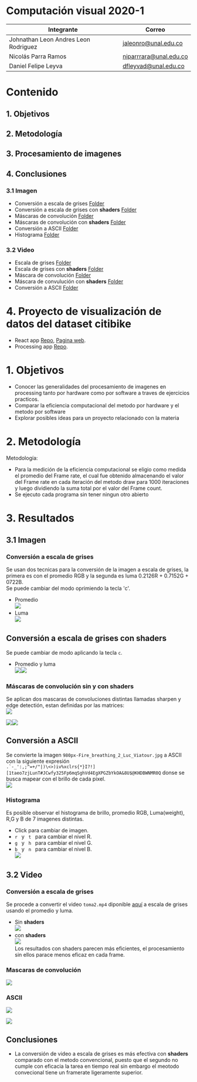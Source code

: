 # Computación visual 2020-1

| Integrante  | Correo   |
|---|---|
| Johnathan Leon Andres Leon Rodriguez | jaleonro@unal.edu.co   |
|Nicolás Parra Ramos| niparrrara@unal.edu.co |
|Daniel Felipe Leyva| dfleyvad@unal.edu.co |

# Contenido
## 1. Objetivos
## 2. Metodología
## 3. Procesamiento de imagenes
## 4. Conclusiones

### 3.1 Imagen
- Conversión a escala de grises [Folder](https://github.com/visual-computing-2020-G1/Procesamiento-de-imagenes/tree/master/GrayScale)
- Conversión a escala de grises con **shaders** [Folder](https://github.com/visual-computing-2020-G1/**Procesamiento**-de-imagenes/tree/master/GrayScaleShaders/GrayScaleShaders)
- Máscaras de convolución [Folder](https://github.com/-visual-computing-2020-G1/Procesamiento-de-imagenes/tree/master/Convolutions/Convolutions)
- Máscaras de convolución con **shaders** [Folder](https://github.com/-visual-computing-2020-G1/Procesamiento-de-imagenes/tree/master/ConvolutionsShaders/ConvolutionsShaders)
- Conversión a ASCII [Folder](https://github.com/visual-computing-2020-G1/Procesamiento-de-imagenes/tree/master/ImgToASCII)
- Histograma [Folder](https://github.com/visual-computing-2020-G1/Procesamiento-de-imagenes/tree/master/histograma)

### 3.2 Video

- Escala de grises [Folder](https://github.com/visual-computing-2020-G1/Procesamiento-de-imagenes/tree/master/GrayScaleVideo/GrayScaleVideo)
- Escala de grises con **shaders** [Folder](https:/****/github.com/visual-computing-2020-G1/Procesamiento-de-imagenes/tree/master/GrayScaleVideoShaders)
- Máscara de convolución [Folder](https://github.com/visual-computing-2020-G1/Procesamiento-de-imagenes/tree/master/ConvolutionsVideo)
- Máscara de convulución con **shaders** [Folder](https://github.com/visual-computing-2020-G1/Procesamiento-de-imagenes/tree/master/ConvolutionsVideoShaders)
- Conversión a ASCII [Folder](https://github.com/visual-computing-2020-G1/Procesamiento-de-imagenes/tree/master/VideoToAscii )


# 4. Proyecto de visualización de datos del dataset citibike
- React app [Repo](https://github.com/visual-computing-2020-G1/visualizations), [Pagina web](https://visual-computing-2020-g1.github.io/visualizations/).
- Processing app [Repo](https://github.com/visual-computing-2020-G1/Visualizacion-con-Processing).


#  1. Objetivos
- Conocer las generalidades del procesamiento de imagenes en processing tanto por hardware como por software a traves de ejercicios practicos.
- Comparar la eficiencia computacional del metodo por hardware y el metodo por software
- Explorar posibles ideas para un proyecto relacionado con la materia

# 2. Metodología
Metodología:
- Para la medición de la eficiencia computacional se eligio como medida el promedio del Frame rate, el cual fue obtenido almacenando el valor del Frame rate en cada iteración  del metodo draw para 1000 iteraciones y luego dividiendo la suma total por el valor del Frame count.
- Se ejecuto cada programa sin tener ningun otro abierto
  
#  3. Resultados
## 3.1 Imagen


### Conversión a escala de grises
Se usan dos tecnicas para la conversión de la imagen a escala de grises, la primera es con el promedio RGB y la segunda es luma 0.2126R + 0.7152G + 0722B.<br>
Se puede cambiar del modo oprimiendo la tecla 'c'.
- Promedio <br>
![](/mdImages/imgAVG.PNG)
- Luma <br>
![](/mdImages/imgLuma.PNG)

## Conversión a escala de grises con **shaders**

Se puede cambiar de modo aplicando la tecla <code>c</code>.
- Promedio y luma 
  <br>
![](/mdImages/imgAVGShader.PNG)![](/mdImages/imgLumaShader.PNG)

### Máscaras de convolución sin y con shaders

Se aplican dos mascaras de convoluciones distintas llamadas sharpen y edge detectión, estan definidas por las matrices: <br>
![](/mdImages/matrix.PNG)
<!-- $$
edgeDetection  = 
\begin{pmatrix}
-1 & -1 & -1\\
-1 & 9 & -1\\
-1 & -1 & -1
\end{pmatrix}
sharpen  = 
\begin{pmatrix}
1 & -2 & 1\\
-2 & 5 & -2\\
1 & -2 & 1
\end{pmatrix}
$$ -->
![](/mdImages/edgeDetection.png)![](/mdImages/sharper.png)
## Conversión a ASCII
Se convierte la imagen <code>980px-Fire_breathing_2_Luc_Viatour.jpg</code> a ASCII con la siguiente expresión
    <code>  .`-_':,;^=+/\"|)\\<>)iv%xclrs{*}I?!][1taeo7zjLunT#JCwfy325Fp6mqSghVd4EgXPGZbYkOA&8U$@KHDBWNMR0Q</code>
donse se busca mapear con el brillo de cada pixel. <br>
![](/mdImages/imgToAscii.png)

### Histograma
Es posible observar el histograma de brillo, promedio RGB, Luma(weight), R,G y B de 7 imagenes distintas.

- Click para cambiar de imagen.
-  <code>r </code> y <code> t </code> para cambiar el nivel R.
-  <code>g </code> y <code> h </code> para cambiar el nivel G.
-  <code>b </code> y <code> n </code> para cambiar el nivel B. <br>
![](/mdImages/histograma.png)

##  3.2 Video
### Conversión a escala de grises
Se procede a convertir el video <code>toma2.mp4</code> diponible [aquí](https://github.com/visual-computing-2020-G1/Procesamiento-de-imagenes/blob/master/GrayScaleVideo/GrayScaleVideo/data/toma2.mp4) a escala de grises usando el promedio y luma. 
- Sin **shaders** <br>
![](/mdImages/grayScaleVideo.PNG)
- con **shaders** <br>
![](/mdImages/grayScaleVideoShaders.PNG)<br>
Los resultados con shaders parecen más eficientes, el procesamiento sin ellos parace menos eficaz en cada frame.
### Mascaras de convolución

![](/mdImages/videoConv.PNG)

### ASCII
![](/mdImages/ASCIIVIDEO.PNG)

![](/mdImages/GroupColumn-20200616.svg)


## Conclusiones
- La conversión de video a escala de grises es más efectiva con **shaders** comparado con el metodo convencional, puesto  que el segundo no cumple  con eficacia la tarea en tiempo real sin embargo el meotodo convecional  tiene un framerate ligeramente superior.
  

